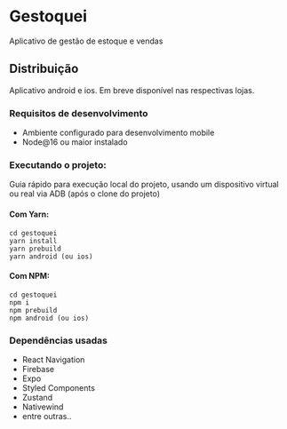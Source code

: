 # Gestoquei

Aplicativo de gestão de estoque e vendas

## Distribuição

Aplicativo android e ios. Em breve disponível nas respectivas lojas.

### Requisitos de desenvolvimento

* Ambiente configurado para desenvolvimento mobile 
* Node@16 ou maior instalado

### Executando o projeto:

Guia rápido para execução local do projeto, usando um dispositivo virtual ou real via ADB (após o clone do projeto)

#### Com Yarn:
```
cd gestoquei
yarn install
yarn prebuild
yarn android (ou ios)
```

#### Com NPM:
```
cd gestoquei
npm i
npm prebuild
npm android (ou ios)
```

### Dependências usadas

* React Navigation
* Firebase
* Expo
* Styled Components
* Zustand
* Nativewind
* entre outras..
